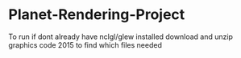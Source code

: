 # Planet-Rendering-Project

To run if dont already have nclgl/glew installed download and unzip graphics code 2015 to find which files needed
